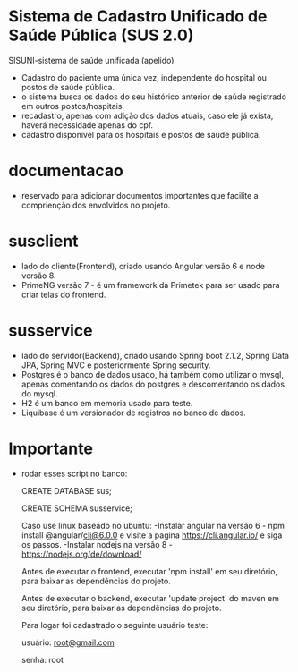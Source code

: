 # Sistema de Cadastro Unificado de Saúde Pública (SUS 2.0)
SISUNI-sistema de saúde unificada (apelido)

- Cadastro do paciente uma única vez, independente do hospital ou postos de saúde pública.
- o sistema busca os dados do seu histórico anterior de saúde registrado em outros postos/hospitais.
- recadastro, apenas com adição dos dados atuais, caso ele já exista, haverá necessidade apenas do cpf.
- cadastro disponível para os hospitais e postos de saúde pública.

# documentacao
- reservado para adicionar documentos importantes que facilite a comprienção dos envolvidos no projeto.

# susclient
- lado do cliente(Frontend), criado usando Angular versão 6 e node versão 8.
- PrimeNG versão 7 - é um framework da Primetek para ser usado para criar telas do frontend.

# susservice
- lado do servidor(Backend), criado usando Spring boot 2.1.2, Spring Data JPA, Spring MVC e posteriormente Spring security.
- Postgres é o banco de dados usado, há também como utilizar o mysql, apenas comentando os dados do postgres e descomentando os dados do mysql.
- H2 é um banco em memoria usado para teste.
- Liquibase é um versionador de registros no banco de dados.

# Importante
- rodar esses script no banco:

  CREATE DATABASE sus;
  
  CREATE SCHEMA susservice;
  
  Caso use linux baseado no ubuntu:
  -Instalar angular na versão 6 - npm install @angular/cli@6.0.0 e visite a pagina https://cli.angular.io/ e siga os passos.
  -Instalar nodejs na versão 8 -  https://nodejs.org/de/download/
  
  Antes de executar o frontend, executar 'npm install' em seu diretório, para baixar as dependências do projeto.
  
  Antes de executar o backend, executar 'update project' do maven em seu diretório, para baixar as dependências do projeto.
  
  Para logar foi cadastrado o seguinte usuário teste: 
  
  usuário: root@gmail.com 
  
  senha: root
